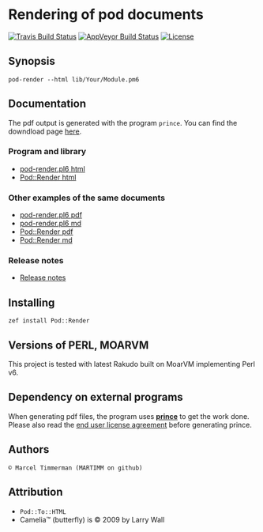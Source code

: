 # Rendering of pod documents

[![Travis Build Status](https://travis-ci.org/MARTIMM/pod-render.svg?branch=master)](https://travis-ci.org/MARTIMM/pod-render) [![AppVeyor Build Status](https://ci.appveyor.com/api/projects/status/github/MARTIMM/pod-render?branch=master&passingText=Windows%20-%20OK&failingText=Windows%20-%20FAIL&pendingText=Windows%20-%20pending&svg=true)](https://ci.appveyor.com/project/MARTIMM/pod-render/branch/master) [![License](http://martimm.github.io/label/License-label.svg)](http://www.perlfoundation.org/artistic_license_2_0)

## Synopsis

```
pod-render --html lib/Your/Module.pm6
```

## Documentation

The pdf output is generated with the program `prince`. You can find the downdload page [here](https://www.princexml.com/download/).

### Program and library
* [pod-render.pl6 html][pod-render.pl6 html]
* [Pod::Render html][Pod::Render html]

### Other examples of the same documents
* [pod-render.pl6 pdf][pod-render.pl6 pdf]
* [pod-render.pl6 md][pod-render.pl6 md]
* [Pod::Render pdf][Pod::Render pdf]
* [Pod::Render md][Pod::Render md]

### Release notes
* [Release notes](https://github.com/MARTIMM/pod-render/blob/master/doc/CHANGES.md)

## Installing

`zef install Pod::Render`

## Versions of PERL, MOARVM

This project is tested with latest Rakudo built on MoarVM implementing Perl v6.

## Dependency on external programs

When generating pdf files, the program uses __[prince](https://www.princexml.com/download/)__ to get the work done. Please also read the [end user license agreement](https://www.princexml.com/license/) before generating prince.

## Authors

`© Marcel Timmerman (MARTIMM on github)`

## Attribution

* `Pod::To::HTML`
* Camelia™ (butterfly) is © 2009 by Larry Wall


[pod-render.pl6 html]: https://nbviewer.jupyter.org/github/MARTIMM/pod-render/blob/master/doc/pod-render.html
[pod-render.pl6 pdf]: https://nbviewer.jupyter.org/github/MARTIMM/pod-render/blob/master/doc/pod-render.pdf
[pod-render.pl6 md]: https://github.com/MARTIMM/pod-render/blob/master/doc/pod-render.md
[Pod::Render html]: https://nbviewer.jupyter.org/github/MARTIMM/pod-render/blob/master/doc/Render.html
[Pod::Render pdf]: https://nbviewer.jupyter.org/github/MARTIMM/pod-render/blob/master/doc/Render.pdf
[Pod::Render md]: https://github.com/MARTIMM/pod-render/blob/master/doc/Render.md
